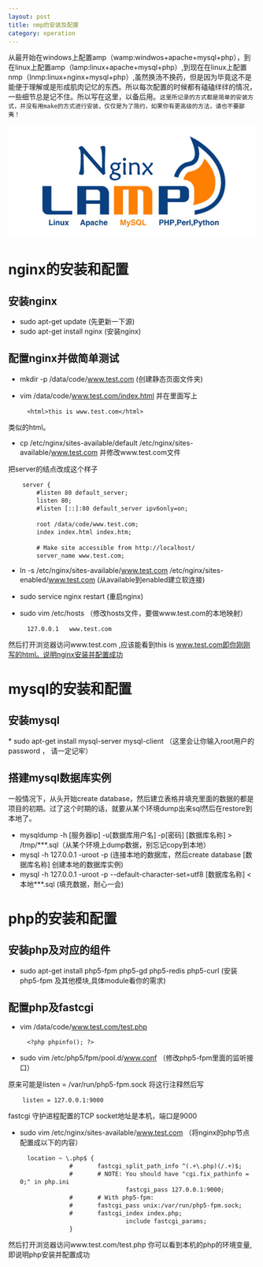 ```yaml
---
layout: post
title: nmp的安装及配置
category: operation
---
```

从最开始在windows上配置amp（wamp:windwos+apache+mysql+php），到在linux上配置amp（lamp:linux+apache+mysql+php）,到现在在linux上配置nmp（lnmp:linux+nginx+mysql+php）,虽然换汤不换药，但是因为毕竟这不是能便于理解或是形成肌肉记忆的东西。所以每次配置的时候都有磕磕绊绊的情况，一些细节总是记不住。所以写在这里，以备后用。`这里所记录的方式都是简单的安装方式，并没有用make的方式进行安装，仅仅是为了简约，如果你有更高级的方法，请也不要鄙夷！`

![](http://raw.githubusercontent.com/WriteHappy/blabla/gh-pages/images/self/lnmp.jpg)

<h1>nginx的安装和配置</h1>
<h2>安装nginx</h2>

* sudo apt-get update (先更新一下源)
* sudo apt-get install nginx (安装nginx)

<h2>配置nginx并做简单测试</h2>

* mkdir -p /data/code/www.test.com (创建静态页面文件夹)
* vim /data/code/www.test.com/index.html 并在里面写上

		<html>this is www.test.com</html>
	
类似的html。

* cp /etc/nginx/sites-available/default /etc/nginx/sites-available/www.test.com 并修改www.test.com文件

把server的结点改成这个样子

		server {
			#listen 80 default_server;
			listen 80;
			#listen [::]:80 default_server ipv6only=on;

			root /data/code/www.test.com;
			index index.html index.htm;

			# Make site accessible from http://localhost/
			server_name www.test.com;
		
* ln -s /etc/nginx/sites-available/www.test.com /etc/nginx/sites-enabled/www.test.com (从available到enabled建立软连接)
* sudo service nginx restart (重启nginx)
* sudo vim /etc/hosts （修改hosts文件，要做www.test.com的本地映射）

		127.0.0.1   www.test.com
	
然后打开浏览器访问www.test.com ,应该能看到this is www.test.com即你刚刚写的html。说明nginx安装并配置成功

<h1>mysql的安装和配置</h1>
<h2>安装mysql</h2>
* sudo apt-get install mysql-server mysql-client （这里会让你输入root用户的password ， 请一定记牢）

<h2>搭建mysql数据库实例</h2>
一般情况下，从头开始create database，然后建立表格并填充里面的数据的都是项目的初期。过了这个时期的话，就要从某个环境dump出来sql然后在restore到本地了。

* mysqldump -h [服务器ip] -u[数据库用户名] -p[密码] [数据库名称] > /tmp/***.sql（从某个环境上dump数据，别忘记copy到本地）
* mysql -h 127.0.0.1 -uroot -p (连接本地的数据库，然后create database [数据库名称] 创建本地的数据库实例)
* mysql -h 127.0.0.1 -uroot -p --default-character-set=utf8 [数据库名称] < 本地***.sql (填充数据，耐心一会)

<h1>php的安装和配置</h1>
<h2>安装php及对应的组件</h2>

* sudo apt-get install php5-fpm php5-gd php5-redis php5-curl (安装php5-fpm 及其他模块,具体module看你的需求)

<h2>配置php及fastcgi</h2>	

* vim /data/code/www.test.com/test.php

		<?php phpinfo(); ?>

* sudo vim /etc/php5/fpm/pool.d/www.conf （修改php5-fpm里面的监听接口）

原来可能是listen = /var/run/php5-fpm.sock 将这行注释然后写

		listen = 127.0.0.1:9000

fastcgi 守护进程配置的TCP socket地址是本机，端口是9000

* sudo vim /etc/nginx/sites-available/www.test.com （将nginx的php节点配置成以下的内容）

		location ~ \.php$ {
					#       fastcgi_split_path_info ^(.+\.php)(/.+)$;
					#       # NOTE: You should have "cgi.fix_pathinfo = 0;" in php.ini
									fastcgi_pass 127.0.0.1:9000;
					#       # With php5-fpm:
					#       fastcgi_pass unix:/var/run/php5-fpm.sock;
					#       fastcgi_index index.php;
									include fastcgi_params;
					}

然后打开浏览器访问www.test.com/test.php 你可以看到本机的php的环境变量,即说明php安装并配置成功


